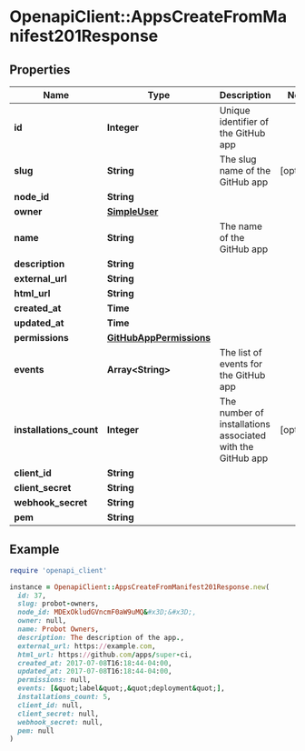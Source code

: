 # OpenapiClient::AppsCreateFromManifest201Response

## Properties

| Name | Type | Description | Notes |
| ---- | ---- | ----------- | ----- |
| **id** | **Integer** | Unique identifier of the GitHub app |  |
| **slug** | **String** | The slug name of the GitHub app | [optional] |
| **node_id** | **String** |  |  |
| **owner** | [**SimpleUser**](SimpleUser.md) |  |  |
| **name** | **String** | The name of the GitHub app |  |
| **description** | **String** |  |  |
| **external_url** | **String** |  |  |
| **html_url** | **String** |  |  |
| **created_at** | **Time** |  |  |
| **updated_at** | **Time** |  |  |
| **permissions** | [**GitHubAppPermissions**](GitHubAppPermissions.md) |  |  |
| **events** | **Array&lt;String&gt;** | The list of events for the GitHub app |  |
| **installations_count** | **Integer** | The number of installations associated with the GitHub app | [optional] |
| **client_id** | **String** |  |  |
| **client_secret** | **String** |  |  |
| **webhook_secret** | **String** |  |  |
| **pem** | **String** |  |  |

## Example

```ruby
require 'openapi_client'

instance = OpenapiClient::AppsCreateFromManifest201Response.new(
  id: 37,
  slug: probot-owners,
  node_id: MDExOkludGVncmF0aW9uMQ&#x3D;&#x3D;,
  owner: null,
  name: Probot Owners,
  description: The description of the app.,
  external_url: https://example.com,
  html_url: https://github.com/apps/super-ci,
  created_at: 2017-07-08T16:18:44-04:00,
  updated_at: 2017-07-08T16:18:44-04:00,
  permissions: null,
  events: [&quot;label&quot;,&quot;deployment&quot;],
  installations_count: 5,
  client_id: null,
  client_secret: null,
  webhook_secret: null,
  pem: null
)
```

